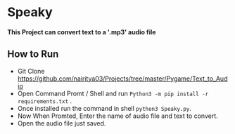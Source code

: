 # Speaky

#### This Project can convert text to a '.mp3' audio file 

## How to Run
- Git Clone https://github.com/nairitya03/Projects/tree/master/Pygame/Text_to_Audio
- Open Command Promt / Shell and run ``` Python3 -m pip install -r requirements.txt ``` .
- Once installed run the command in shell ``` python3 Speaky.py ```.
- Now When Promted, Enter the name of audio file and text to convert.
- Open the audio file just saved.

